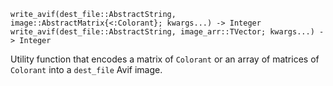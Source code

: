 ```
write_avif(dest_file::AbstractString, image::AbstractMatrix{<:Colorant}; kwargs...) -> Integer
write_avif(dest_file::AbstractString, image_arr::TVector; kwargs...) -> Integer
```

Utility function that encodes a matrix of `Colorant` or an array of matrices of `Colorant` into a `dest_file` Avif image.
